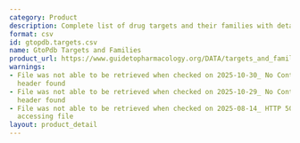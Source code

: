 ```yaml
---
category: Product
description: Complete list of drug targets and their families with detailed information
format: csv
id: gtopdb.targets.csv
name: GtoPdb Targets and Families
product_url: https://www.guidetopharmacology.org/DATA/targets_and_families.csv
warnings:
- File was not able to be retrieved when checked on 2025-10-30_ No Content-Length
  header found
- File was not able to be retrieved when checked on 2025-10-29_ No Content-Length
  header found
- File was not able to be retrieved when checked on 2025-08-14_ HTTP 503 error when
  accessing file
layout: product_detail
---
```

